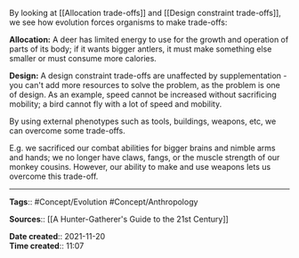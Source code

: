 By looking at [[Allocation trade-offs]] and [[Design constraint trade-offs]], we see how evolution forces organisms to make trade-offs:

**Allocation:** A deer has limited energy to use for the growth and operation of parts of its body; if it wants bigger antlers, it must make something else smaller or must consume more calories. 

**Design:** A design constraint trade-offs are unaffected by supplementation - you can't add more resources to solve the problem, as the problem is one of design. As an example, speed cannot be increased without sacrificing mobility; a bird cannot fly with a lot of speed and mobility.

By using external phenotypes such as tools, buildings, weapons, etc, we can overcome some trade-offs.

E.g. we sacrificed our combat abilities for bigger brains and nimble arms and hands; we no longer have claws, fangs, or the muscle strength of our monkey cousins. 
However, our ability to make and use weapons lets us overcome this trade-off. 



---
**Tags**:: #Concept/Evolution #Concept/Anthropology 

**Sources**:: [[A Hunter-Gatherer's Guide to the 21st Century]]

**Date created**:: 2021-11-20  
**Time created**:: 11:07